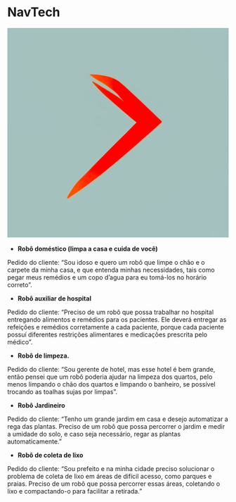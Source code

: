 # NavTech

<p align="center">
  <img src="doc/image.png" alt="NavTech">
</p>

- **Robô doméstico (limpa a casa e cuida de você)**

Pedido do cliente: “Sou idoso e quero um robô que limpe o chão e o carpete da
minha casa, e que entenda minhas necessidades, tais como pegar meus
remédios e um copo d’agua para eu tomá-los no horário correto”.

- **Robô auxiliar de hospital**

Pedido do cliente: “Preciso de um robô que possa trabalhar no hospital
entregando alimentos e remédios para os pacientes. Ele deverá entregar as
refeições e remédios corretamente a cada paciente, porque cada paciente possuí
diferentes restrições alimentares e medicações prescrita pelo médico”.

- **Robô de limpeza.**

Pedido do cliente: “Sou gerente de hotel, mas esse hotel é bem grande, então
pensei que um robô poderia ajudar na limpeza dos quartos, pelo menos
limpando o chão dos quartos e limpando o banheiro, se possível trocando as
toalhas sujas por limpas”. 

- **Robô Jardineiro**

Pedido do cliente: “Tenho um grande jardim em casa e desejo automatizar a rega
das plantas. Preciso de um robô que possa percorrer o jardim e medir a umidade
do solo, e caso seja necessário, regar as plantas automaticamente.”

- **Robô de coleta de lixo**

Pedido do cliente: “Sou prefeito e na minha cidade preciso solucionar o
problema de coleta de lixo em áreas de difícil acesso, como parques e praias.
Preciso de um robô que possa percorrer essas áreas, coletando o lixo e
compactando-o para facilitar a retirada.”
